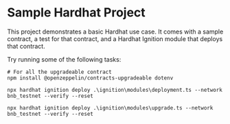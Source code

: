# Sample Hardhat Project

This project demonstrates a basic Hardhat use case. It comes with a sample contract, a test for that contract, and a Hardhat Ignition module that deploys that contract.

Try running some of the following tasks:

```shell
# For all the upgradeable contract
npm install @openzeppelin/contracts-upgradeable dotenv

npx hardhat ignition deploy .\ignition\modules\deployment.ts --network bnb_testnet --verify --reset

npx hardhat ignition deploy .\ignition\modules\upgrade.ts --network bnb_testnet --verify --reset

```
